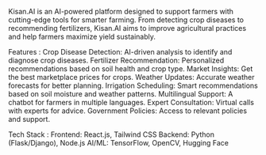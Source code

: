 Kisan.AI is an AI-powered platform designed to support farmers with cutting-edge tools for smarter farming. From detecting crop diseases to recommending fertilizers, Kisan.AI aims to improve agricultural practices and help farmers maximize yield sustainably.

Features :
Crop Disease Detection: AI-driven analysis to identify and diagnose crop diseases.
Fertilizer Recommendation: Personalized recommendations based on soil health and crop type.
Market Insights: Get the best marketplace prices for crops.
Weather Updates: Accurate weather forecasts for better planning.
Irrigation Scheduling: Smart recommendations based on soil moisture and weather patterns.
Multilingual Support: A chatbot for farmers in multiple languages.
Expert Consultation: Virtual calls with experts for advice.
Government Policies: Access to relevant policies and support.

Tech Stack :
Frontend: React.js, Tailwind CSS
Backend: Python (Flask/Django), Node.js
AI/ML: TensorFlow, OpenCV, Hugging Face
